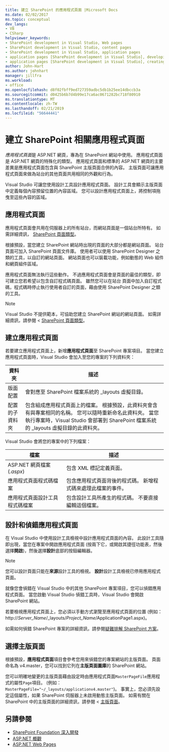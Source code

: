 ```yaml
---
title: 建立 SharePoint 的應用程式頁面 |Microsoft Docs
ms.date: 02/02/2017
ms.topic: conceptual
dev_langs:
- VB
- CSharp
helpviewer_keywords:
- SharePoint development in Visual Studio, Web pages
- SharePoint development in Visual Studio, content pages
- SharePoint development in Visual Studio, application pages
- application pages [SharePoint development in Visual Studio], developing
- application pages [SharePoint development in Visual Studio], creating
author: John-Hart
ms.author: johnhart
manager: jillfra
ms.workload:
- office
ms.openlocfilehash: d8f02fbff9ed727359adbc5db1b25ee14dbccb3a
ms.sourcegitcommit: d0425b6b7d4b99e17ca6ac0671282bc718f80910
ms.translationtype: MT
ms.contentlocale: zh-TW
ms.lasthandoff: 02/21/2019
ms.locfileid: "56644441"
---
```

# <a name="create-application-pages-for-sharepoint"></a>建立 SharePoint 相關應用程式頁面
  *應用程式頁面*是 ASP.NET 網頁，專為在 SharePoint 網站中使用。 應用程式頁面是 ASP.NET 網頁的特殊化的類型。 應用程式頁面和標準的 ASP.NET 網頁的主要差異是應用程式頁面包含與 SharePoint 主版頁面合併的內容。 主版頁面可讓應用程式頁面來做為站台的其他頁面共用相同的外觀和行為。

 Visual Studio 可讓您使用設計工具設計應用程式頁面。 設計工具會顯示主版頁面中定義每個內容預留位置的內容區域。 您可以設計應用程式頁面上，將控制項拖曳至這些內容的區域。

## <a name="application-pages"></a>應用程式頁面
 應用程式頁面會共用在伺服器上的所有站台，而網站頁面是一個站台所特有。 如需詳細資訊， [SharePoint 頁面類型](http://go.microsoft.com/fwlink/?LinkID=211584)。

 根據預設，當您建立 SharePoint 網站時出現的頁面的大部分都是網站頁面。 站台 頁面可加入 SharePoint 頁面文件庫。 使用者可以使用 SharePoint Designer 之類的工具，以自訂的網站頁面。 網站頁面也可以裝載功能，例如動態的 Web 組件和網頁組件區域。

 應用程式頁面無法執行這些動作。 不過應用程式頁面會是頁面的最佳的類型，即可建立您若希望以包含自訂程式碼頁面。 雖然您可以在站台 頁面中加入自訂程式碼，程式碼時停止執行使用者自訂的頁面，藉由使用 SharePoint Designer 之類的工具。

> [!NOTE]
>  Visual Studio 不提供範本，可協助您建立 SharePoint 網站的網站頁面。 如需詳細資訊，請參閱 < [SharePoint 頁面類型](http://go.microsoft.com/fwlink/?LinkID=211584)。

## <a name="create-an-application-page"></a>建立應用程式頁面
 若要建立應用程式頁面上，新增**應用程式頁面**至 SharePoint 專案項目。 當您建立應用程式頁面時，Visual Studio 會加入至您的專案的下列資料夾：

|資料夾|描述|
|------------|-----------------|
|版面配置|會對應至 SharePoint 檔案系統的 _layouts 虛擬目錄。|
|配置的子資料夾|包含組成應用程式頁面上的檔案。 根據預設，此資料夾會含有與專案相同的名稱。 您可以隨時重新命名此資料夾。 當您執行專案時，Visual Studio 會部署到 SharePoint 檔案系統的 _layouts 虛擬目錄的此資料夾。|

 Visual Studio 會將您的專案中的下列檔案：

|檔案|描述|
|----------|-----------------|
|ASP.NET 網頁檔案 (*.aspx*)|包含 XML 標記定義頁面。|
|應用程式頁面程式碼檔案|包含應用程式頁面背後的程式碼。 新增程式碼來處理此檔案的事件。|
|應用程式頁面設計工具程式碼檔案|包含設計工具所產生的程式碼。 不要直接編輯這個檔案。|

## <a name="design-and-debug-an-application-page"></a>設計和偵錯應用程式頁面
 在 Visual Studio 中使用設計工具檢視中設計應用程式頁面的內容。 此設計工具隨即出現，當您在專案中開啟應用程式頁面 (按兩下它，或開啟其捷徑功能表，然後選擇**開啟**)，然後選擇**設計**底部的按鈕編輯器。

> [!NOTE]
>  您可以設計頁面只能在**來源**設計工具的檢視。 **設計**設計工具檢視已停用應用程式頁面。

 就像您會偵錯在 Visual Studio 中的其他 SharePoint 專案項目，您可以偵錯應用程式頁面。 當您啟動 Visual Studio 偵錯工具時，Visual Studio 會開啟 SharePoint 網站。

 若要檢視應用程式頁面上，您必須以手動方式瀏覽至應用程式頁面的位置 (例如： http://<em>Server_Name</em>/_layouts/*Project_Name*/ApplicationPage1.aspx)。

 如需如何偵錯 SharePoint 專案的詳細資訊，請參閱[疑難排解 SharePoint 方案](../sharepoint/troubleshooting-sharepoint-solutions.md)。

## <a name="choose-a-master-page"></a>選擇主版頁面
 根據預設，**應用程式頁面**項目會參考您用來偵錯您的專案網站的主版頁面。 頁面命名為 v4.master，您可以找到它列在**主版頁面圖庫**的 SharePoint 網站。

 您可以明確地變更的主版頁面藉由設定時由應用程式頁面`MasterPageFile`應用程式的屬性`Page`項目。 (例如： `MasterPageFile="~/_layouts/applicationv4.master"`)。 事實上，您必須先設定這個屬性，如果 SharePoint 伺服器上未啟用動態主版頁面。 如需有關在 SharePoint 中的主版頁面的詳細資訊，請參閱 <<c0> [ 主版頁面](http://go.microsoft.com/fwlink/?LinkID=169281)。

## <a name="see-also"></a>另請參閱
- [SharePoint Foundation 深入開發](http://go.microsoft.com/fwlink/?LinkID=182103)
- [ASP.NET 概觀](/aspnet/overview)
- [ASP.NET Web Pages](/aspnet/web-pages/index)
